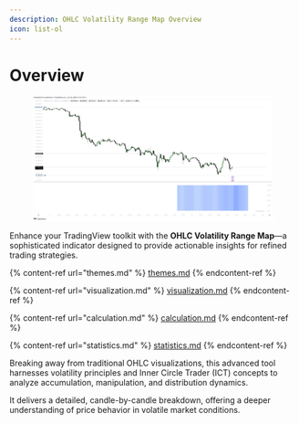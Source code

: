 ```yaml
---
description: OHLC Volatility Range Map Overview
icon: list-ol
---
```


# Overview

<figure><img src="../../.gitbook/assets/docs-volatility-rangemap-001.png" alt=""><figcaption></figcaption></figure>

Enhance your TradingView toolkit with the **OHLC Volatility Range Map**—a sophisticated indicator designed to provide actionable insights for refined trading strategies.

{% content-ref url="themes.md" %}
[themes.md](themes.md)
{% endcontent-ref %}

{% content-ref url="visualization.md" %}
[visualization.md](visualization.md)
{% endcontent-ref %}

{% content-ref url="calculation.md" %}
[calculation.md](calculation.md)
{% endcontent-ref %}

{% content-ref url="statistics.md" %}
[statistics.md](statistics.md)
{% endcontent-ref %}

Breaking away from traditional OHLC visualizations, this advanced tool harnesses volatility principles and Inner Circle Trader (ICT) concepts to analyze accumulation, manipulation, and distribution dynamics.&#x20;

It delivers a detailed, candle-by-candle breakdown, offering a deeper understanding of price behavior in volatile market conditions.
